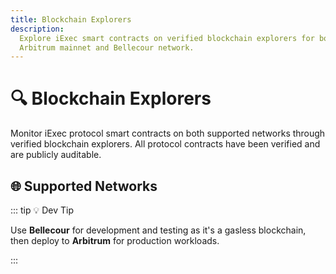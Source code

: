 ```yaml
---
title: Blockchain Explorers
description:
  Explore iExec smart contracts on verified blockchain explorers for both
  Arbitrum mainnet and Bellecour network.
---
```


# 🔍 Blockchain Explorers

Monitor iExec protocol smart contracts on both supported networks through
verified blockchain explorers. All protocol contracts have been verified and are
publicly auditable.

## 🌐 Supported Networks

<div class="grid grid-cols-1 gap-8 my-8">
  <UseCaseCard
    title="🔷 Arbitrum Mainnet"
    description="Production network for mainnet operations with verified smart contracts and comprehensive transaction tracking."
    image-url="/assets/tooling-&-explorers/blockchain-explorer/arbitrum-explorer.png"
    image-alt="Arbitrum Explorer"
    :features="['Verified Contracts', 'Transaction History', 'Token Tracking', 'Contract Interactions']"
    demo-url="https://arbiscan.io/"
    demo-icon="mdi:eye"
    demo-label="Visit Arbiscan"
  />
  
  <UseCaseCard
    title="⚡ Bellecour Network"
    description="iExec's dedicated sidechain for optimized performance with native integration and enhanced protocol analytics."
    image-url="/assets/tooling-&-explorers/blockchain-explorer/bellecour-explorer.png"
    image-alt="Bellecour Explorer"
    :features="['Verified Contracts', 'Transaction History', 'Token Tracking', 'Contract Interactions']"
    demo-url="https://blockscout-bellecour.iex.ec/"
    demo-icon="mdi:eye"
    demo-label="Visit Blockscout"
  />
</div>

::: tip 💡 Dev Tip

Use **Bellecour** for development and testing as it's a gasless blockchain, then
deploy to **Arbitrum** for production workloads.

:::

<script setup>
import UseCaseCard from '../../components/UseCaseCard.vue';
</script>
